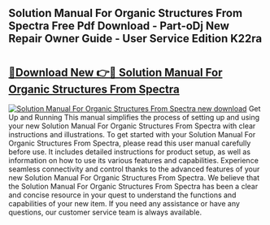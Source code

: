 ## Solution Manual For Organic Structures From Spectra Free Pdf Download - Part-oDj New Repair Owner Guide - User Service Edition K22ra

# <h2><a href="http://bc89590.oget.top/?id=Solution+Manual+For+Organic+Structures+From+Spectra">🔗Download New 👉🔴 Solution Manual For Organic Structures From Spectra</a></h2>

[![Solution Manual For Organic Structures From Spectra new download](https://i.imgur.com/5g1atiW.png)](http://bc89590.oget.top/?id=Solution+Manual+For+Organic+Structures+From+Spectra)
Get Up and Running This manual simplifies the process of setting up and using your new Solution Manual For Organic Structures From Spectra with clear instructions and illustrations. To get started with your Solution Manual For Organic Structures From Spectra, please read this user manual carefully before use. It includes detailed instructions for product setup, as well as information on how to use its various features and capabilities. Experience seamless connectivity and control thanks to the advanced features of your new Solution Manual For Organic Structures From Spectra. We believe that the Solution Manual For Organic Structures From Spectra has been a clear and concise resource in your quest to understand the functions and capabilities of your new item. If you need any assistance or have any questions, our customer service team is always available.

